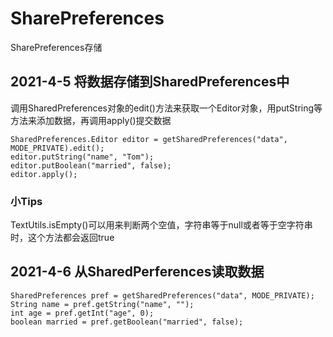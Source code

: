 # SharePreferences
SharePreferences存储
## 2021-4-5 将数据存储到SharedPreferences中  
调用SharedPreferences对象的edit()方法来获取一个Editor对象，用putString等方法来添加数据，再调用apply()提交数据  
```
SharedPreferences.Editor editor = getSharedPreferences("data", MODE_PRIVATE).edit();  
editor.putString("name", "Tom");  
editor.putBoolean("married", false);  
editor.apply();
```  
### 小Tips
TextUtils.isEmpty()可以用来判断两个空值，字符串等于null或者等于空字符串时，这个方法都会返回true  
## 2021-4-6 从SharedPerferences读取数据  
```
SharedPreferences pref = getSharedPreferences("data", MODE_PRIVATE);
String name = pref.getString("name", "");
int age = pref.getInt("age", 0);
boolean married = pref.getBoolean("married", false);
```
